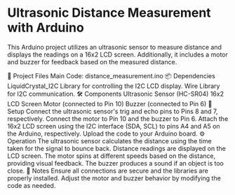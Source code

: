 # Ultrasonic Distance Measurement with Arduino
This Arduino project utilizes an ultrasonic sensor to measure distance and displays the readings on a 16x2 LCD screen. Additionally, it includes a motor and buzzer for feedback based on the measured distance.

📂 Project Files
Main Code: distance_measurement.ino
📦 Dependencies
LiquidCrystal_I2C Library for controlling the I2C LCD display.
Wire Library for I2C communication.
🛠️ Components
Ultrasonic Sensor (HC-SR04)
16x2 LCD Screen
Motor (connected to Pin 10)
Buzzer (connected to Pin 6)
🔧 Setup
Connect the ultrasonic sensor's trig and echo pins to Pins 8 and 7, respectively.
Connect the motor to Pin 10 and the buzzer to Pin 6.
Attach the 16x2 LCD screen using the I2C interface (SDA, SCL) to pins A4 and A5 on the Arduino, respectively.
Upload the code to your Arduino board.
⚙️ Operation
The ultrasonic sensor calculates the distance using the time taken for the signal to bounce back.
Distance readings are displayed on the LCD screen.
The motor spins at different speeds based on the distance, providing visual feedback.
The buzzer produces a sound if an object is too close.
📝 Notes
Ensure all connections are secure and the libraries are properly installed.
Adjust the motor and buzzer behavior by modifying the code as needed.

